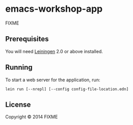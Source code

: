 # emacs-workshop-app

FIXME

## Prerequisites

You will need [Leiningen][1] 2.0 or above installed.

[1]: https://github.com/technomancy/leiningen

## Running

To start a web server for the application, run:

    lein run [--nrepl] [--config config-file-location.edn]

## License

Copyright © 2014 FIXME
